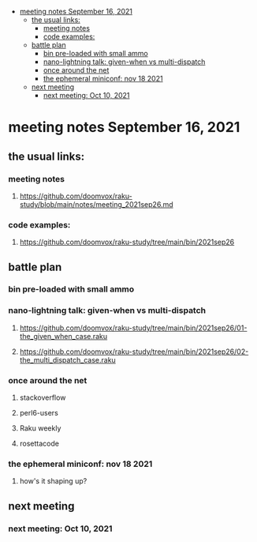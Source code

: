 - [meeting notes September 16, 2021](#orga90c353)
  - [the usual links:](#orgf6da8c8)
    - [meeting notes](#org51b71ed)
    - [code examples:](#org815b779)
  - [battle plan](#orge0e424d)
    - [bin pre-loaded with small ammo](#orge0fb7ac)
    - [nano-lightning talk: given-when vs multi-dispatch](#org12698cf)
    - [once around the net](#org795f4e1)
    - [the ephemeral miniconf: nov 18 2021](#orgd7aaf18)
  - [next meeting](#org86aa6b3)
    - [next meeting: Oct 10, 2021](#org48bb51a)


<a id="orga90c353"></a>

# meeting notes September 16, 2021


<a id="orgf6da8c8"></a>

## the usual links:


<a id="org51b71ed"></a>

### meeting notes

1.  <https://github.com/doomvox/raku-study/blob/main/notes/meeting_2021sep26.md>


<a id="org815b779"></a>

### code examples:

1.  <https://github.com/doomvox/raku-study/tree/main/bin/2021sep26>


<a id="orge0e424d"></a>

## battle plan


<a id="orge0fb7ac"></a>

### bin pre-loaded with small ammo


<a id="org12698cf"></a>

### nano-lightning talk: given-when vs multi-dispatch

1.  <https://github.com/doomvox/raku-study/tree/main/bin/2021sep26/01-the_given_when_case.raku>

2.  <https://github.com/doomvox/raku-study/tree/main/bin/2021sep26/02-the_multi_dispatch_case.raku>


<a id="org795f4e1"></a>

### once around the net

1.  stackoverflow

2.  perl6-users

3.  Raku weekly

4.  rosettacode


<a id="orgd7aaf18"></a>

### the ephemeral miniconf: nov 18 2021

1.  how's it shaping up?


<a id="org86aa6b3"></a>

## next meeting


<a id="org48bb51a"></a>

### next meeting: Oct 10, 2021
